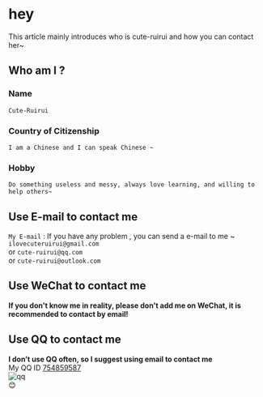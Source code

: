 # hey
  This article mainly introduces who is cute-ruirui and how you can contact her~
## Who am I ?
### Name
    Cute-Ruirui
### Country of Citizenship
    I am a Chinese and I can speak Chinese ~
### Hobby
    Do something useless and messy, always love learning, and willing to help others~

## Use E-mail to contact me
`My E-mail`  :  If you have any problem , you can send a e-mail to me ~  
`ilovecuteruirui@gmail.com`  
or  `cute-ruirui@qq.com`  
or  `cute-ruirui@outlook.com`

## Use WeChat to contact me
**If you don't know me in reality, please don't add me on WeChat, it is recommended to contact by email!**  

## Use QQ to contact me
**I don’t use QQ often, so I suggest using email to contact me**  
My QQ ID   [754859587](https://qm.qq.com/cgi-bin/qm/qr?k=jCbVqE5gqT7het5XN68VEPeXTwMs__9C&noverify=0)  
![qq](https://i.loli.net/2020/08/12/PjrQgoaZYn1dW2B.jpg)  
:blush:
